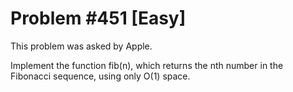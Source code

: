 # Problem #451 [Easy]

This problem was asked by Apple.

Implement the function fib(n), which returns the nth number in the Fibonacci sequence, using only O(1) space.